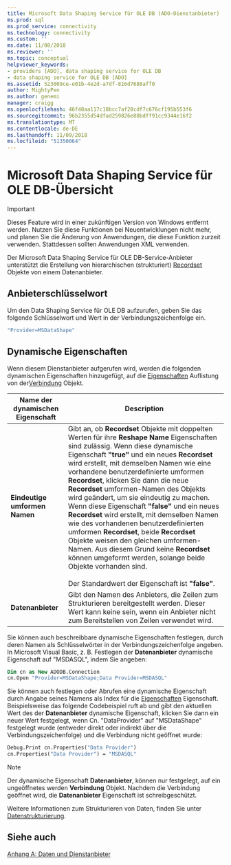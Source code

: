 ```yaml
---
title: Microsoft Data Shaping Service für OLE DB (ADO-Dienstanbieter) | Microsoft-Dokumentation
ms.prod: sql
ms.prod_service: connectivity
ms.technology: connectivity
ms.custom: ''
ms.date: 11/08/2018
ms.reviewer: ''
ms.topic: conceptual
helpviewer_keywords:
- providers [ADO], data shaping service for OLE DB
- data shaping service for OLE DB [ADO]
ms.assetid: 523009ce-e01b-4e2d-a7df-816d7688aff0
author: MightyPen
ms.author: genemi
manager: craigg
ms.openlocfilehash: 46f48aa117c18bcc7af28cdf7c676cf195b553f6
ms.sourcegitcommit: 96b2355d54dfad259826e88bdff91cc9344e16f2
ms.translationtype: MT
ms.contentlocale: de-DE
ms.lasthandoff: 11/09/2018
ms.locfileid: "51350064"
---
```

# <a name="microsoft-data-shaping-service-for-ole-db-overview"></a>Microsoft Data Shaping Service für OLE DB-Übersicht
> [!IMPORTANT]
>  Dieses Feature wird in einer zukünftigen Version von Windows entfernt werden. Nutzen Sie diese Funktionen bei Neuentwicklungen nicht mehr, und planen Sie die Änderung von Anwendungen, die diese Funktion zurzeit verwenden. Stattdessen sollten Anwendungen XML verwenden.

 Der Microsoft Data Shaping Service für OLE DB-Service-Anbieter unterstützt die Erstellung von hierarchischen (strukturiert) [Recordset](../../../ado/reference/ado-api/recordset-object-ado.md) Objekte von einem Datenanbieter.

## <a name="provider-keyword"></a>Anbieterschlüsselwort
 Um den Data Shaping Service für OLE DB aufzurufen, geben Sie das folgende Schlüsselwort und Wert in der Verbindungszeichenfolge ein.

```vb
"Provider=MSDataShape"
```

## <a name="dynamic-properties"></a>Dynamische Eigenschaften
 Wenn diesem Dienstanbieter aufgerufen wird, werden die folgenden dynamischen Eigenschaften hinzugefügt, auf die [Eigenschaften](../../../ado/reference/ado-api/properties-collection-ado.md) Auflistung von der[Verbindung](../../../ado/reference/ado-api/connection-object-ado.md) Objekt.

|Name der dynamischen Eigenschaft|Description|
|---------------------------|-----------------|
|**Eindeutige umformen Namen**|Gibt an, ob **Recordset** Objekte mit doppelten Werten für ihre **Reshape Name** Eigenschaften sind zulässig. Wenn diese dynamische Eigenschaft **"true"** und ein neues **Recordset** wird erstellt, mit demselben Namen wie eine vorhandene benutzerdefinierte umformen **Recordset**, klicken Sie dann die neue  **Recordset** umformen-Namen des Objekts wird geändert, um sie eindeutig zu machen. Wenn diese Eigenschaft **"false"** und ein neues **Recordset** wird erstellt, mit demselben Namen wie des vorhandenen benutzerdefinierten umformen **Recordset**, beide **Recordset**  Objekte weisen den gleichen umformen-Namen. Aus diesem Grund keine **Recordset** können umgeformt werden, solange beide Objekte vorhanden sind.<br /><br /> Der Standardwert der Eigenschaft ist **"false"**.|
|**Datenanbieter**|Gibt den Namen des Anbieters, die Zeilen zum Strukturieren bereitgestellt werden. Dieser Wert kann keine sein, wenn ein Anbieter nicht zum Bereitstellen von Zeilen verwendet wird.|

 Sie können auch beschreibbare dynamische Eigenschaften festlegen, durch deren Namen als Schlüsselwörter in der Verbindungszeichenfolge angeben. In Microsoft Visual Basic, z. B. Festlegen der **Datenanbieter** dynamische Eigenschaft auf "MSDASQL", indem Sie angeben:

```vb
Dim cn as New ADODB.Connection
cn.Open "Provider=MSDataShape;Data Provider=MSDASQL"
```

 Sie können auch festlegen oder Abrufen eine dynamische Eigenschaft durch Angabe seines Namens als Index für die [Eigenschaften](../../../ado/reference/ado-api/properties-collection-ado.md) Eigenschaft. Beispielsweise das folgende Codebeispiel ruft ab und gibt den aktuellen Wert des der **Datenanbieter** dynamische Eigenschaft, klicken Sie dann ein neuer Wert festgelegt, wenn Cn. "DataProvider" auf "MSDataShape" festgelegt wurde (entweder direkt oder indirekt über die Verbindungszeichenfolge) und die Verbindung nicht geöffnet wurde:

```vb
Debug.Print cn.Properties("Data Provider")
cn.Properties("Data Provider") = "MSDASQL"
```

> [!NOTE]
>  Der dynamische Eigenschaft **Datenanbieter**, können nur festgelegt, auf ein ungeöffnetes werden **Verbindung** Objekt. Nachdem die Verbindung geöffnet wird, die **Datenanbieter** Eigenschaft ist schreibgeschützt.

 Weitere Informationen zum Strukturieren von Daten, finden Sie unter [Datenstrukturierung](../../../ado/guide/data/data-shaping-overview.md).

## <a name="see-also"></a>Siehe auch
 [Anhang A: Daten und Dienstanbieter](../../../ado/guide/appendixes/appendix-a-providers.md)
